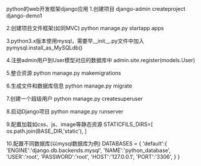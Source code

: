 python的web开发框架django应用
1.创建项目
django-admin createproject django-demo1

2.创建项目文件框架(如同MVC)
python manage.py startapp apps

3.python3.x版本使用mysql，需要早__init__.py文件中加入
pymysql.install_as_MySQLdb()

4.注册admin用户到User模型对应的数据库中
admin.site.register(models.User)

5.整合资源
python manage.py makemigrations

6.生成文件和数据库信息
python manage.py migrate

7.创建一个超级用户
python manage.py createsuperuser

8.启动Django项目
python manage.py runserver

9.配置加载如css、js、image等静态资源
STATICFILS_DIRS=[
    os.path.join(BASE_DIR,'static'),
]

10.配置不同数据库(以mysql数据库为例)
DATABASES = {
    'default':{
        'ENGINE':'django.db.backends.mysql',
        'NAME':'python_database',
        'USER':'root',
        'PASSWORD':'root',
        'HOST':'127.0.0.1',
        'PORT':'3306',
    }
}